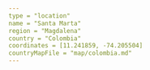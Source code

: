 ```yaml
---
type = "location"
name = "Santa Marta"
region = "Magdalena"
country = "Colombia"
coordinates = [11.241859, -74.205504]
countryMapFile = "map/colombia.md"
---
```

